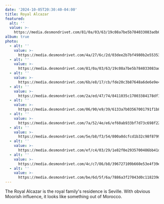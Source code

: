 ```yaml
---
date: '2024-10-05T20:30:40-04:00'
title: Royal Alcazar
featured:
  alt: ''
  value: >-
    https://media.desmondrivet.com/81/0a/03/63/19c08a7be5b784033083adb04f3c12d0e66b9954ab6a111de78ac696.jpg
album: true
photo:
  - alt: ''
    value: >-
      https://media.desmondrivet.com/4a/27/6c/2d/03dee2b7bf4980b2e55353685fd88a2606fe5e35067e6a1e082c3ae4.jpg
  - alt: ''
    value: >-
      https://media.desmondrivet.com/81/0a/03/63/19c08a7be5b784033083adb04f3c12d0e66b9954ab6a111de78ac696.jpg
  - alt: ''
    value: >-
      https://media.desmondrivet.com/6b/e8/17/cb/fde20c3b87648a6de6e9e4ad7765f5060a76dd7f2266654bb8561ad0.jpg
  - alt: ''
    value: >-
      https://media.desmondrivet.com/2a/ed/47/74/8411035c17003384178df1a0de3e6b738ba94002962d6500ff06e82d.jpg
  - alt: ''
    value: >-
      https://media.desmondrivet.com/06/90/e9/39/6133a7b03567001791f1b844f53730413b5ca176f85e35fd36aca243.jpg
  - alt: ''
    value: >-
      https://media.desmondrivet.com/7a/52/4e/e6/ef60ab933bf7d73c698f22f236dbc105513cf35681c82bd309d0dfab.jpg
  - alt: ''
    value: >-
      https://media.desmondrivet.com/5e/b8/f3/54/800a0dcfcd1b32c98f8799aa0dde0ee00dffb1c894626f0ef6c7fada.jpg
  - alt: ''
    value: >-
      https://media.desmondrivet.com/ef/c4/03/29/1e82f0e2935700486bb41d3435510c14f9fade2fa469be8040f565d7.jpg
  - alt: ''
    value: >-
      https://media.desmondrivet.com/4c/c7/86/b8/396727109b660e53e4f39eaa796395645c7aeb7651e1ddc3485a49f6.jpg
  - alt: ''
    value: >-
      https://media.desmondrivet.com/be/6d/5f/6a/7886a3f27043d0c118239d74c39207d6c704304224b14bbd891bd57c.jpg
---
```


The Royal Alcazar is the royal family's residence is Seville.  With obvious Moorish influence, it looks like something out of Morocco.
